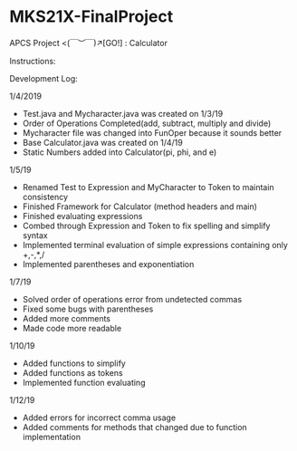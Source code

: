 # MKS21X-FinalProject

APCS Project <(￣︶￣)↗[GO!] : Calculator

Instructions:

Development Log:

 1/4/2019
 - Test.java and Mycharacter.java was created on 1/3/19
 - Order of Operations Completed(add, subtract, multiply and divide)
 - Mycharacter file was changed into FunOper because it sounds better
 - Base Calculator.java was created on 1/4/19
 - Static Numbers added into Calculator(pi, phi, and e)

 1/5/19
 - Renamed Test to Expression and MyCharacter to Token to maintain consistency
 - Finished Framework for Calculator (method headers and main)
 - Finished evaluating expressions
 - Combed through Expression and Token to fix spelling and simplify syntax
 - Implemented terminal evaluation of simple expressions containing only +,-,*,/
 - Implemented parentheses and exponentiation

 1/7/19
 - Solved order of operations error from undetected commas
 - Fixed some bugs with parentheses
 - Added more comments
 - Made code more readable

 1/10/19
 - Added functions to simplify
 - Added functions as tokens
 - Implemented function evaluating

 1/12/19
 - Added errors for incorrect comma usage
 - Added comments for methods that changed due to function implementation
